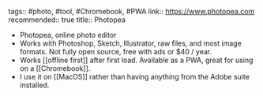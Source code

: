 tags:: #photo, #tool, #Chromebook, #PWA
link:: https://www.photopea.com
recommended:: true
title:: Photopea

- Photopea, online photo editor
- Works with Photoshop, Sketch, Illustrator, raw files, and most image formats. Not fully open source, free with ads or $40 / year.
- Works [[offline first]] after first load. Available as a PWA, great for using on a [[Chromebook]].
- I use it on [[MacOS]] rather than having anything from the Adobe suite installed.